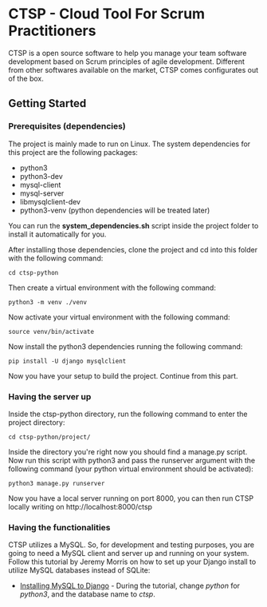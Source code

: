 # CTSP - Cloud Tool For Scrum Practitioners

CTSP is a open source software to help you manage your team software development based on Scrum principles of agile development. Different from other softwares available on the market, CTSP comes configurates out of the box.

## Getting Started
### Prerequisites (dependencies)

The project is mainly made to run on Linux. The system dependencies for this project are the following packages:

* python3
* python3-dev
* mysql-client
* mysql-server
* libmysqlclient-dev
* python3-venv (python dependencies will be treated later)

You can run the **system_dependencies.sh** script inside the project folder to install it automatically for you.

After installing those dependencies, clone the project and cd into this folder with the following command:
```
cd ctsp-python
```
Then create a virtual environment with the following command:
```
python3 -m venv ./venv
```
Now activate your virtual environment with the following command:
```
source venv/bin/activate
```
Now install the python3 dependencies running the following command:
```
pip install -U django mysqlclient
```
Now you have your setup to build the project. Continue from this part.

### Having the server up

Inside the ctsp-python directory, run the following command to enter the project directory:
```
cd ctsp-python/project/
```
Inside the directory you're right now you should find a manage.py script. Now run this script with python3 and pass the runserver argument with the following command (your python virtual environment should be activated):
```
python3 manage.py runserver
```
Now you have a local server running on port 8000, you can then run CTSP locally writing on http://localhost:8000/ctsp

### Having the functionalities
CTSP utilizes a MySQL. So, for development and testing purposes, you are going to need a MySQL client and server up and running on your system.
Follow this tutorial by Jeremy Morris on how to set up your Django install to utilize MySQL databases instead of SQLite:

* [Installing MySQL to Django](https://www.digitalocean.com/community/tutorials/how-to-create-a-django-app-and-connect-it-to-a-database) - During the tutorial, change *python* for *python3*, and the database name to *ctsp*.
